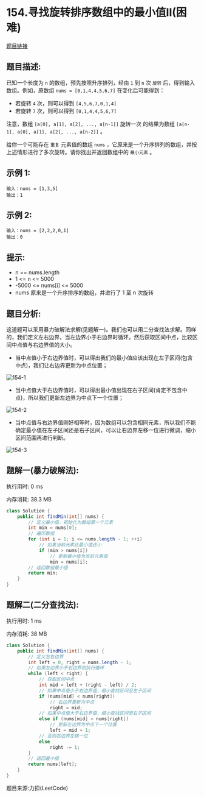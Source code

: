 # 154.寻找旋转排序数组中的最小值II(困难)

[题目链接](https://leetcode-cn.com/problems/find-minimum-in-rotated-sorted-array-ii/)

## 题目描述:

已知一个长度为 ```n``` 的数组，预先按照升序排列，经由 ```1``` 到 ```n``` 次 ```旋转``` 后，得到输入数组。例如，原数组 ```nums = [0,1,4,4,5,6,7]``` 在变化后可能得到：

- 若旋转 ```4``` 次，则可以得到 ```[4,5,6,7,0,1,4]```
- 若旋转 ```7``` 次，则可以得到 ```[0,1,4,4,5,6,7]```

注意，数组 ```[a[0], a[1], a[2], ..., a[n-1]]``` 旋转一次 的结果为数组 ```[a[n-1], a[0], a[1], a[2], ..., a[n-2]]``` 。

给你一个可能存在 ```重复``` 元素值的数组 ```nums``` ，它原来是一个升序排列的数组，并按上述情形进行了多次旋转。请你找出并返回数组中的 ```最小元素``` 。

## 示例 1:

```
输入：nums = [1,3,5]
输出：1
```

## 示例 2:

```
输入：nums = [2,2,2,0,1]
输出：0
```

## 提示:

- n == nums.length
- 1 <= n <= 5000
- -5000 <= nums[i] <= 5000
- nums 原来是一个升序排序的数组，并进行了 1 至 n 次旋转

## 题目分析:

这道题可以采用暴力破解法求解(见题解一)。我们也可以用二分查找法求解。同样的，我们定义左右边界，当左边界小于右边界时循环。然后获取区间中点，比较区间中点值与右边界值的大小。

- 当中点值小于右边界值时，可以得出我们的最小值应该出现在左子区间(包含中点)，我们让右边界更新为中点位置；

![154-1](https://user-images.githubusercontent.com/57750019/132035987-9d28271d-6773-4763-b25e-773e7287bff3.png)

- 当中点值大于右边界值时，可以得出最小值出现在右子区间(肯定不包含中点)，所以我们更新左边界为中点下一个位置；

![154-2](https://user-images.githubusercontent.com/57750019/132036002-93698007-c80a-43e1-bf3a-fbfdfdb36e62.png)

- 当中点值与右边界值刚好相等时，因为数组可以包含相同元素，所以我们不能确定最小值在左子区间还是右子区间，可以让右边界左移一位进行微调，缩小区间范围再进行判断。

![154-3](https://user-images.githubusercontent.com/57750019/132036022-28544ef1-b822-428b-84cf-311d80854318.png)

## 题解一(暴力破解法):

执行用时: 0 ms

内存消耗: 38.3 MB

```java
class Solution {
    public int findMin(int[] nums) {
        // 定义最小值，初始化为数组第一个元素
        int min = nums[0];
        // 遍历数组
        for (int i = 1; i <= nums.length - 1; ++i)
            // 如果当前元素比最小值还小
            if (min > nums[i])
                // 更新最小值为当前元素值
                min = nums[i];
        // 返回数组最小值
        return min;
    }
}
```

## 题解二(二分查找法):

执行用时: 1 ms

内存消耗: 38 MB

```java
class Solution {
    public int findMin(int[] nums) {
        // 定义左右边界
        int left = 0, right = nums.length - 1;
        // 如果左边界小于右边界则执行循环
        while (left < right) {
            // 获取区间中点
            int mid = left + (right - left) / 2;
            // 如果中点值小于右边界值，缩小查找区间至左子区间
            if (nums[mid] < nums[right])
                // 右边界更新为中点
                right = mid;
            // 如果中点值大于右边界值，缩小查找区间至右子区间
            else if (nums[mid] > nums[right])
                // 更新左边界为中点下一个位置
                left = mid + 1;
            // 否则右边界左移一位
            else
                right -= 1;
        }
        // 返回最小值
        return nums[left];
    }
}
```

题目来源:力扣(LeetCode)
